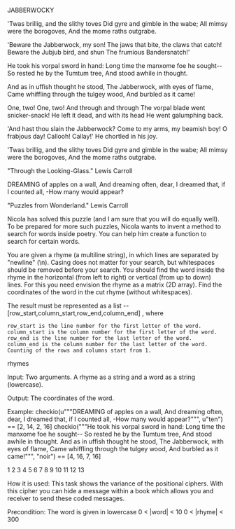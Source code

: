 
JABBERWOCKY

'Twas brillig, and the slithy toves
Did gyre and gimble in the wabe;
All mimsy were the borogoves,
And the mome raths outgrabe.

'Beware the Jabberwock, my son!
The jaws that bite, the claws that catch!
Beware the Jubjub bird, and shun
The frumious Bandersnatch!'

He took his vorpal sword in hand:
Long time the manxome foe he sought--
So rested he by the Tumtum tree,
And stood awhile in thought.

And as in uffish thought he stood,
The Jabberwock, with eyes of flame,
Came whiffling through the tulgey wood,
And burbled as it came!

One, two! One, two! And through and through
The vorpal blade went snicker-snack!
He left it dead, and with its head
He went galumphing back.

'And hast thou slain the Jabberwock?
Come to my arms, my beamish boy!
O frabjous day! Callooh! Callay!'
He chortled in his joy.

'Twas brillig, and the slithy toves
Did gyre and gimble in the wabe;
All mimsy were the borogoves,
And the mome raths outgrabe.

"Through the Looking-Glass." Lewis Carroll

DREAMING of apples on a wall,
And dreaming often, dear,
I dreamed that, if I counted all,
-How many would appear?

"Puzzles from Wonderland." Lewis Carroll

Nicola has solved this puzzle (and I am sure that you will do equally well). To be prepared for more such puzzles, Nicola wants to invent a method to search for words inside poetry. You can help him create a function to search for certain words.

You are given a rhyme (a multiline string), in which lines are separated by "newline" (\n). Casing does not matter for your search, but whitespaces should be removed before your search. You should find the word inside the rhyme in the horizontal (from left to right) or vertical (from up to down) lines. For this you need envision the rhyme as a matrix (2D array). Find the coordinates of the word in the cut rhyme (without whitespaces).

The result must be represented as a list -- [row_start,column_start,row_end,column_end] , where

    row_start is the line number for the first letter of the word.
    column_start is the column number for the first letter of the word.
    row_end is the line number for the last letter of the word.
    column_end is the column number for the last letter of the word.
    Counting of the rows and columns start from 1.

rhymes

Input: Two arguments. A rhyme as a string and a word as a string (lowercase).

Output: The coordinates of the word.

Example:
checkio(u"""DREAMING of apples on a wall,
And dreaming often, dear,
I dreamed that, if I counted all,
-How many would appear?""", u"ten") == [2, 14, 2, 16]
checkio("""He took his vorpal sword in hand:
Long time the manxome foe he sought--
So rested he by the Tumtum tree,
And stood awhile in thought.
And as in uffish thought he stood,
The Jabberwock, with eyes of flame,
Came whiffling through the tulgey wood,
And burbled as it came!""", "noir") == [4, 16, 7, 16]
    
1
2
3
4
5
6
7
8
9
10
11
12
13

How it is used: This task shows the variance of the positional ciphers. With this cipher you can hide a message within a book which allows you and receiver to send these coded messages.

Precondition: The word is given in lowercase
0 < |word| < 10
0 < |rhyme| < 300 